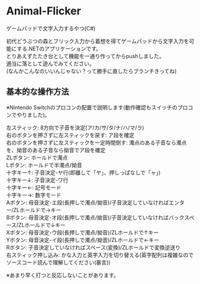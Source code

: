 # Animal-Flicker
ゲームパッドで文字入力するやつ(C#)

初代どうぶつの森とフリック入力から着想を得てゲームパッドから文字入力を可能にする.NETのアプリケーションです。<br>
とりあえずたたき台として機能を一通り作ってからpushしました。<br>
適当に落として遊んでみてください。<br>
(なんかこんなのいいんじゃない？って勝手に直したらブランチきってね)<br>

<h2>基本的な操作方法</h2>

※Nintendo Switchのプロコンの配置で説明します(動作確認もスイッチのプロコンでやりました)。

左スティック: 8方向で子音を決定(ア/カ/サ/タ/ナ/ハ/マ/ラ)<br>
右のボタンを押さずに左スティックを戻す: ア段を確定<br>
右のボタンを押さずに左スティックを一定時間倒す: 濁点のある子音なら濁点を、拗音のある子音なら拗音でア段を確定<br>
ZLボタン: ホールドで濁点<br>
Lボタン: ホールドで半濁点/拗音<br>
十字キー↑: 子音決定-ヤ行(即離して「ヤ」、押しっぱなしで「ャ」)<br>
十字キー↓: 子音決定-ワ行<br>
十字キー←: 記号モード<br>
十字キー→: 数字モード<br>
Aボタン: 母音決定-エ段(長押しで濁点/拗音)/子音決定していなければエンター/ZLホールドで→キー<br>
Bボタン: 母音決定-オ段(長押しで濁点/拗音)/子音決定していなければバックスペース/ZLホールドで↓キー<br>
Xボタン: 母音決定-ウ段(長押しで濁点/拗音)/ZLホールドで↑キー<br>
Yボタン: 母音決定-イ段(長押しで濁点/拗音)/ZLホールドで←キー<br>
Rボタン: 子音決定していなければスペース(変換)/ZLホールドで変換逆送り<br>
右スティック押し込み: かな入力と英字入力を切り替える(英字配列は複雑なのでソースコード読んで理解してください(暴言))

※あまり早く打つと反応しないことがあります。
